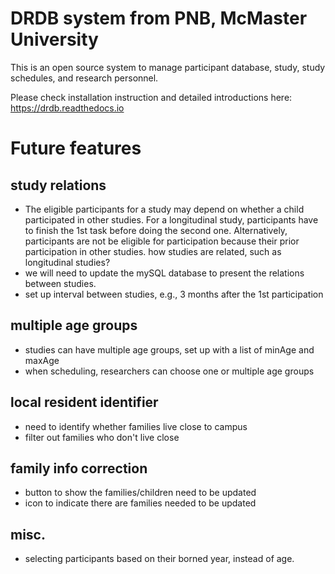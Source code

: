 # DRDB system from PNB, McMaster University

This is an open source system to manage participant database, study, study schedules, and research personnel.

Please check installation instruction and detailed introductions here: https://drdb.readthedocs.io

# Future features
## study relations
- The eligible participants for a study may depend on whether a child participated in other studies. For a longitudinal study, participants have to finish the 1st task before doing the second one. Alternatively, participants are not be eligible for participation because their prior participation in other studies.
how studies are related, such as longitudinal studies?
- we will need to update the mySQL database to present the relations between studies.
- set up interval between studies, e.g., 3 months after the 1st participation

## multiple age groups
- studies can have multiple age groups, set up with a list of minAge and maxAge
- when scheduling, researchers can choose one or multiple age groups

## local resident identifier
- need to identify whether families live close to campus
- filter out families who don't live close

## family info correction
- button to show the families/children need to be updated
- icon to indicate there are families needed to be updated

## misc.
- selecting participants based on their borned year, instead of age.
